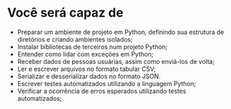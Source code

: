 # Você será capaz de

- Preparar um ambiente de projeto em Python, definindo sua estrutura de diretórios e criando ambientes isolados;
- Instalar bibliotecas de terceiros num projeto Python;
- Entender como lidar com exceções em Python;
- Receber dados de pessoas usuárias, assim como enviá-los de volta;
- Ler e escrever arquivos no formato tabular CSV;
- Serializar e desserializar dados no formato JSON.
- Escrever testes automatizados utilizando a linguagem Python;
- Verificar a ocorrência de erros esperados utilizando testes automatizados;
